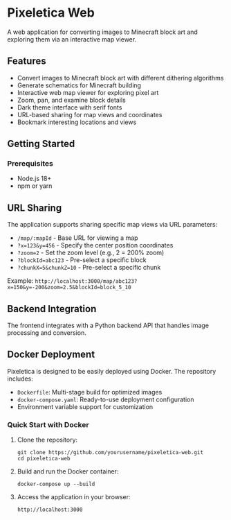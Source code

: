 # Pixeletica Web

A web application for converting images to Minecraft block art and exploring them via an interactive map viewer.

## Features

- Convert images to Minecraft block art with different dithering algorithms
- Generate schematics for Minecraft building
- Interactive web map viewer for exploring pixel art
- Zoom, pan, and examine block details
- Dark theme interface with serif fonts
- URL-based sharing for map views and coordinates
- Bookmark interesting locations and views

## Getting Started

### Prerequisites

- Node.js 18+
- npm or yarn

## URL Sharing

The application supports sharing specific map views via URL parameters:

- `/map/:mapId` - Base URL for viewing a map
- `?x=123&y=456` - Specify the center position coordinates
- `?zoom=2` - Set the zoom level (e.g., 2 = 200% zoom)
- `?blockId=abc123` - Pre-select a specific block
- `?chunkX=5&chunkZ=10` - Pre-select a specific chunk

Example: `http://localhost:3000/map/abc123?x=150&y=-200&zoom=2.5&blockId=block_5_10`

## Backend Integration

The frontend integrates with a Python backend API that handles image processing and conversion.

## Docker Deployment

Pixeletica is designed to be easily deployed using Docker. The repository includes:

- `Dockerfile`: Multi-stage build for optimized images
- `docker-compose.yaml`: Ready-to-use deployment configuration
- Environment variable support for customization

### Quick Start with Docker

1. Clone the repository:

   ```
   git clone https://github.com/yourusername/pixeletica-web.git
   cd pixeletica-web
   ```

2. Build and run the Docker container:

   ```
   docker-compose up --build
   ```

3. Access the application in your browser:

   ```
   http://localhost:3000
   ```
